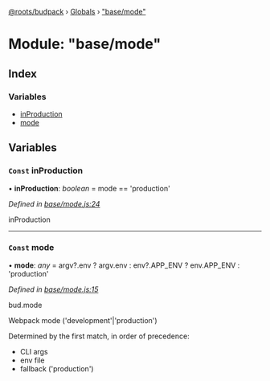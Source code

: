 [@roots/budpack](../README.md) › [Globals](../globals.md) › ["base/mode"](_base_mode_.md)

# Module: "base/mode"

## Index

### Variables

* [inProduction](_base_mode_.md#const-inproduction)
* [mode](_base_mode_.md#const-mode)

## Variables

### `Const` inProduction

• **inProduction**: *boolean* = mode == 'production'

*Defined in [base/mode.js:24](https://github.com/roots/bud-support/blob/bc9161d/src/budpack/builder/base/mode.js#L24)*

inProduction

___

### `Const` mode

• **mode**: *any* = argv?.env
  ? argv.env
  : env?.APP_ENV
  ? env.APP_ENV
  : 'production'

*Defined in [base/mode.js:15](https://github.com/roots/bud-support/blob/bc9161d/src/budpack/builder/base/mode.js#L15)*

bud.mode

Webpack mode ('development'|'production')

Determined by the first match, in order of precedence:

 - CLI args
 - env file
 - fallback ('production')
